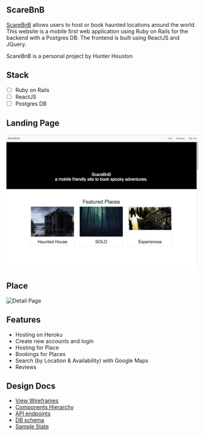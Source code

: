 ## ScareBnB

[ScareBnB](https://scarebnb-aa.herokuapp.com/) allows users to host or book haunted locations around the world. This website is a mobile first web application using Ruby on Rails for the backend with a Postgres DB. The frontend is built using ReactJS and JQuery.

ScareBnB is a personal project by Hunter Houston

## Stack
- [ ] Ruby on Rails
- [ ] ReactJS
- [ ] Postgres DB

## Landing Page

![ScareBnB Home Page][home page]

## Place

![Detail Page][place show]

## Features

- Hosting on Heroku
- Create new accounts and login
- Hosting for Place
- Bookings for Places
- Search (by Location & Availability) with Google Maps
- Reviews

## Design Docs
* [View Wireframes](docs/wireframes)
* [Components Hierarchy](components-hierarchy.md)
* [API endpoints](api-endpoints.md)
* [DB schema](db-schema.md)
* [Sample State](sample-state.md)

[home page]: ./docs/images/home.png "ScareBnB Home Page"
[place show]: ./docs/images/place_show.png "Place Detail Page"
